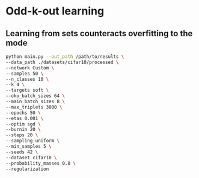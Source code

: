 # Odd-k-out learning

## Learning from sets counteracts overfitting to the mode


```bash
python main.py --out_path /path/to/results \
--data_path ./datasets/cifar10/processed \
--network Custom \
--samples 50 \
--n_classes 10 \
--k 4 \
--targets soft \
--oko_batch_sizes 64 \
--main_batch_sizes 8 \
--max_triplets 3000 \
--epochs 50 \
--etas 0.001 \
--optim sgd \
--burnin 20 \
--steps 20 \
--sampling uniform \
--min_samples 5 \
--seeds 42 \
--dataset cifar10 \
--probability_masses 0.8 \
--regularization 
```

